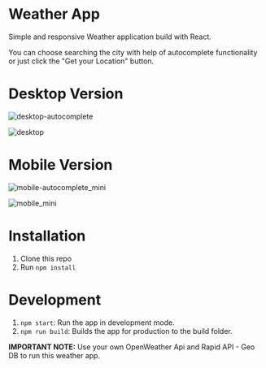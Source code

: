 # Weather App

Simple and responsive Weather application build with React.

You can choose searching the city with help of autocomplete functionality or just click the "Get your Location" button.

# Desktop Version

![desktop-autocomplete](https://github.com/AnushkaRi/weather-app/assets/93154379/dfe10185-482c-48cd-8062-43f936b94795)

![desktop](https://github.com/AnushkaRi/weather-app/assets/93154379/3596113a-d933-4c5e-9d08-7a3b00314495)

# Mobile Version

![mobile-autocomplete_mini](https://github.com/AnushkaRi/weather-app/assets/93154379/7914e8ac-ef63-45f5-b0fa-31a7317bc32e)

![mobile_mini](https://github.com/AnushkaRi/weather-app/assets/93154379/79509392-0af4-49c6-b8bb-949e6e580fd6)

# Installation
1. Clone this repo
2. Run `npm install`

# Development
1. `npm start`: Run the app in development mode.
2. `npm run build`: Builds the app for production to the build folder.

**IMPORTANT NOTE:** Use your own OpenWeather Api and Rapid API - Geo DB to run this weather app.

